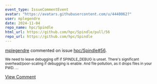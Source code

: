 ```yaml
---
event_type: IssueCommentEvent
avatar: "https://avatars.githubusercontent.com/u/4440062?"
user: mplegendre
date: 2024-11-04
repo_name: hpc/Spindle
html_url: https://github.com/hpc/Spindle/pull/56
repo_url: https://github.com/hpc/Spindle
---
```


<a href='https://github.com/mplegendre' target='_blank'>mplegendre</a> commented on issue <a href='https://github.com/hpc/Spindle/pull/56' target='_blank'>hpc/Spindle#56</a>.

<small>We need to leave debugging off if SPINDLE_DEBUG is unset. There's significant overhead/poor-scaling if debugging is enable. And file pollution, as it drops files in your PWD. ...</small>

<a href='https://github.com/hpc/Spindle/pull/56' target='_blank'>View Comment</a>